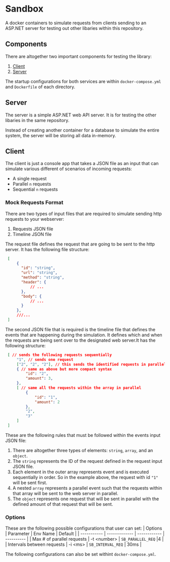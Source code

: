 # Sandbox

A docker containers to simulate requests from clients sending to an ASP.NET server for testing out other libaries within this repository.

## Components

There are altogether two important components for testing the library:

1. [Client](#client)
2. [Server](#server)

The startup configurations for both services are within `docker-compose.yml` and `Dockerfile` of each directory.

## Server

The server is a simple ASP.NET web API server. It is for testing the other libaries in the same repository.

Instead of creating another container for a database to simulate the entire system, the server will be storing all data in-memory.

## Client

The client is just a console app that takes a JSON file as an input that can simulate various different of scenarios of incoming requests:

- A single request
- Parallel `n` requests
- Sequential `n` requests

### Mock Requests Format

There are two types of input files that are required to simulate sending http requests to your webserver:

1. Requests JSON file
2. Timeline JSON file

The request file defines the request that are going to be sent to the http server. It has the following file structure: 

```json
 [
     {
       "id": "string",
       "url": "string",
       "method": "string",
       "header": {
           // ...
       },
       "body": {
           // ...
       }
     },
     ///...
 ]
```

The second JSON file that is required is the timeline file that defines the events that are happening during the simulation. It defines which and when the requests are being sent over to the designated web server.It has the following structure:

```json
 [ // sends the following requests sequentially
     "1", // sends one request
     ["2", "2", "2"], // this sends the identified requests in parallel
     { // same as above but more compact syntax
         "id": "2",
         "amount": 3,
     },
     [ // same all the requests within the array in parallel
         {
             "id": "1",
             "amount": 2
         },
         "2",
         "3"
     ]
 ]
```

These are the following rules that must be followed within the events input JSON file:

1. There are altogether three types of elements: `string`, `array`, and an `object`.
2. The `string` represents the ID of the request defined in the request input JSON file.
3. Each element in the outer array represents event and is executed sequentially in order. So in the example above, the request with id `"1"` will be sent first.
4. A nested `array` represents a parallel event such that the requests within that array will be sent to the web server in parallel.
5. The `object` represents one request that will be sent in parallel with the defined amount of that request that will be sent.

### Options

These are the following possible configurations that user can set:
| Options     | Parameter     |  Env Name | Default |
| ----------- | ------------- | ------------ | ---------- |
| Max # of parallel requests      | -t \<number>   |  `SB_PARALLEL_REQ`        |4        |
| Intervals between requests    | -i \<ms>          | `SB_INTERVAL_REQ`        | 30ms        |

The following configurations can also be set withint `docker-compose.yml`.
